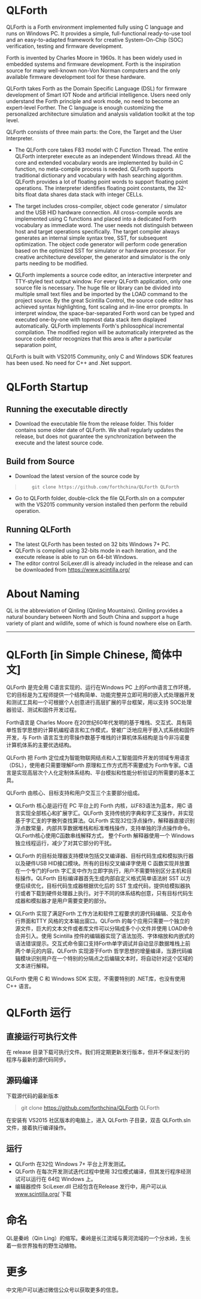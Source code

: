 # QLForth 

QLForth is a Forth environment implemented fully using C language and runs on Windows PC. It provides a simple, full-functional ready-to-use tool and an easy-to-adapted framework for creative System-On-Chip (SOC) verification, testing and firmware development.

Forth is invented by Charles Moore in 1960s. It has been widely used in embedded systems and firmware development. Forth is the inspiration source for many well-known non-Von Norman computers and the only available firmware development tool for these hardware.

QLForth takes Forth as the Domain Specific Language (DSL) for firmware development of Smart IOT Node and artificial intelligence. Users need only understand the Forth principle and work mode, no need to become an expert-level Forther. The C language is enough customizing the personalized architecture simulation and analysis validation toolkit at the top level.

QLForth consists of three main parts: the Core, the Target and the User Interpreter.

+ The QLForth core takes F83 model with C Function Thread. The entire QLForth interpreter execute as an independent Windows thread. All the core and extended vocabulary words are implemented by build-in C function, no meta-compile process is needed. QLForth supports traditional dictionary and vocabulary with hash searching algorithm. QLForth provides a lot of floating point words to support floating point operations. The interpreter identifies floating point constants, the 32-bits float data shares data stack with integer CELLs. 

+ The target includes cross-compiler, object code generator / simulator and the USB HID hardware connection. All cross-compile words are implemented using C functions and placed into a dedicated Forth vocabulary as immediate word. The user needs not distinguish between host and target operations specifically. The target compiler always generates an internal simple syntax tree, SST, for subsequent optimization. The object code generator will perform code generation based on the optimized SST for simulator or hardware processor. For creative architecture developer, the generator and simulator is the only parts needing to be modified.

+ QLForth implements a source code editor, an interactive interpreter and TTY-styled text output window. For every QLForth application, only one source file is necessary. The huge file or library can be divided into multiple small text files and be imported by the LOAD command to the project source. By the great Scintilla Control, the source code editor has achieved syntax highlighting, font scaling and in-line error prompts. In interpret window, the space-bar-separated Forth word can be typed and executed one-by-one with topmost data stack item displayed automatically. QLForth implements Forth's philosophical incremental compilation. The modified region will be automatically interpreted as the source code editor recognizes that this area is after a particular separation point, 

QLForth is built with VS2015 Community, only C and Windows SDK features has been used. No need for C++ and .Net support. 

# QLForth Startup
## Running the executable directly 
+ Download the executable file from the release folder. This folder contains some older date of QLForth. We shall regularly updates the release, but does not guarantee the synchronization between the execute and the latest source code.

## Build from Source
+   Download the latest version of the source code by

>         git clone https://github.com/forthchina/QLForth QLForth

+   Go to QLForth folder, double-click the file QLForth.sln on a computer with the VS2015 community version installed then perform the rebuild operation.

## Running QLForth
+   The latest QLForth has been tested on 32 bits Windows 7+ PC. 
+   QLForth is compiled using 32-bits mode in each iteration, and the execute release is able to run on 64-bit Windows.
+   The editor control SciLexer.dll is already included in the release and can be downloaded from https://www.scintilla.org/
          
# About Naming
QL is the abbreviation of Qinling (Qinling Mountains). Qinling provides a natural boundary between North and South China and support a huge variety of plant and wildlife, some of which is found nowhere else on Earth.


----------


# QLForth  [**in Simple Chinese**, 简体中文] 

QLForth 是完全用 C语言实现的、运行在Windows PC 上的Forth语言工作环境，它的目标是为工程师提供一个结构简单、功能完整并立即可用的嵌入式处理器开发和测试工具和一个可根据个人创意进行高层扩展的平台框架，用以支持 SOC处理器验证、测试和固件开发过程。

Forth语言是 Charles Moore 在20世纪60年代发明的基于堆栈、交互式、具有简单性哲学思想的计算机编程语言和工作模式，曾被广泛地应用于嵌入式系统和固件开发，与 Forth 语言互生的零操作数基于堆栈的计算机体系结构是当今非冯诺曼计算机体系的主要优选结构。

QLForth 把 Forth 定位成为智能物联网结点和人工智能固件开发的领域专用语言（DSL），使用者只需要理解Forth 原理和工作方式而不需要成为 Forth专家。C语言是实现高层次个人化定制体系结构、平台模拟和性能分析验证的所需要的基本工具。

QLForth 由核心、目标支持和用户交互三个主要部分组成。

+ QLForth 核心是运行在 PC 平台上的 Forth 内核，以F83语法为蓝本，用C 语言实现全部核心和扩展字汇。QLForth 支持传统的字典和字汇支操作，并实现基于字汇支的字散列查找算法。QLForth 实现32位浮点操作，解释器直接识别浮点数常量，内部共享数据堆栈和标准堆栈操作，支持单独的浮点操作命令。QLForth核心使用C函数串线解释方式， 整个Forth 解释器使用一个 Windows 独立线程运行，减少了对其它部分的干扰。

+ QLForth 的目标处理器支持模块包括交叉编译器、目标代码生成和模拟执行器以及硬件USB HID接口模块。所有的目标交叉编译字使用 C 函数实现并放置在一个专门的Forth 字汇支中作为立即字执行，用户不需要特别区分主机和目标操作。QLForth 目标编译器首先生成内部自定义格式简单语法树 SST 以方便后续优化，目标代码生成器根据优化后的 SST 生成代码，提供给模拟器执行或者下载到硬件处理器上执行。对于不同的体系结构创意，只有目标代码生成器和模拟器才是用户需要变更的部分。

+ QLForth 实现了满足Forth 工作方法和软件工程要求的源代码编辑、交互命令行界面和TTY 风格的文本输出窗口。QLForth 的每个应用只需要一个独立的源文件，巨大的文本文件或者库文件可以分隔成多个小文件并使用 LOAD命令合并引入。使用 Scintilla 控件的编辑器实现了语法加亮、字体缩放和内嵌式的语法错误提示。交互式命令窗口支持Forth单字调试并自动显示数据堆栈上前两个单元的内容。QLForth 实现源于Forth 哲学思想的增量编译，当源代码编辑模块识别用户在一个特别的分隔点之后编辑文本时，将自动针对这个区域的文本进行解释。

QLForth 使用 C 和 Windows SDK 实现，不需要特别的 .NET库，也没有使用 C++ 语言。

# QLForth 运行
## 直接运行可执行文件
   在 release 目录下载可执行文件。我们将定期更新发行版本，但并不保证发行的程序与最新的源代码同步。

## 源码编译
   下载源代码的最新版本

>    git clone https://github.com/forthchina/QLForth QLForth

   在安装有 VS2015 社区版本的电脑上，进入 QLForth 子目录，双击 QLForth.sln 文件，接着执行编译操作。

## 运行
+ QLForth 在32位 Windows 7+ 平台上开发测试。
+ QLForth 在每次开发测试迭代过程中使用 32位模式编译，但其发行程序经测试可以运行在 64位 Windows 上。
+ 编辑器控件 SciLexer.dll 已经包含在Release 发行中，用户可以从 www.scintilla.org/ 下载
          
# 命名
QL是秦岭（Qin Ling）的缩写。秦岭是长江流域与黄河流域的一个分水岭，生长着一些世界独有的野生动植物。

# 更多
  中文用户可以通过微信公众号以获取更多的信息。

